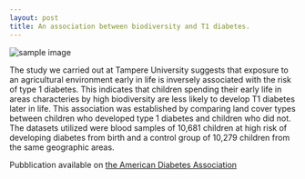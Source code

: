 ```yaml
---
layout: post
title: An association between biodiversity and T1 diabetes.
---
```


![sample image]({{site.baseurl}}/assets/images/2021-07-01-diabetes_care.png)


The study we carried out at Tampere University suggests that exposure to an agricultural environment early in life is inversely associated with the risk of type 1 diabetes. This indicates that children spending their early life in areas characteries by high biodiversity are less likely to develop T1 diabetes later in life. This association was established by comparing land cover types between children who developed type 1 diabetes and children who did not. The datasets utilized were blood samples of 10,681 children at high risk of developing diabetes from birth and a control group of 10,279 children from the same geographic areas.


Pubblication available on [the American Diabetes Association](https://diabetesjournals.org/care/article/44/7/1506/138805/Land-Cover-of-Early-Life-Environment-Modulates-the)